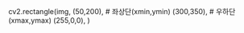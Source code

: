 cv2.rectangle(img, (50,200), # 좌상단(xmin,ymin)
             (300,350), # 우하단(xmax,ymax)
             (255,0,0),
             )
